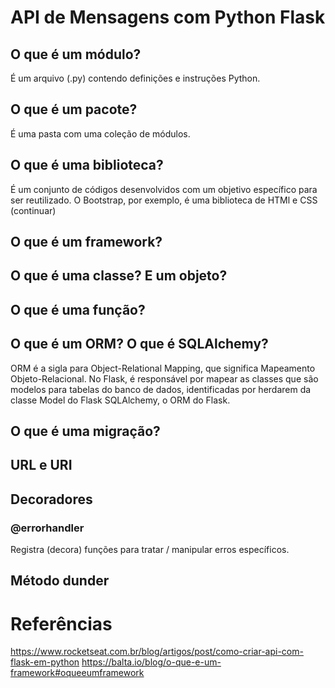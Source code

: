 # API de Mensagens com Python Flask
## O que é um módulo?
É um arquivo (.py) contendo definições e instruções Python.
## O que é um pacote?
É uma pasta com uma coleção de módulos.
## O que é uma biblioteca?
É um conjunto de códigos desenvolvidos com um objetivo específico para ser reutilizado. O Bootstrap, por exemplo, é uma biblioteca de HTMl e CSS (continuar)
## O que é um framework?
## O que é uma classe? E um objeto?
## O que é uma função?
## O que é um ORM? O que é SQLAlchemy?
ORM é a sigla para Object-Relational Mapping, que significa Mapeamento Objeto-Relacional. No Flask, é responsável por mapear as classes que são modelos para tabelas do banco de dados, identificadas por herdarem da classe Model do Flask SQLAlchemy, o ORM do Flask.
## O que é uma migração?
## URL e URI
## Decoradores
### @errorhandler
Registra (decora) funções para tratar / manipular erros específicos.
## Método dunder
# Referências
https://www.rocketseat.com.br/blog/artigos/post/como-criar-api-com-flask-em-python
https://balta.io/blog/o-que-e-um-framework#oqueeumframework